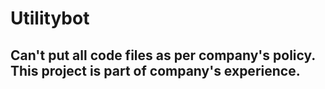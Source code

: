 # Utilitybot

## Can't put all code files as per company's policy. This project is part of company's experience.
